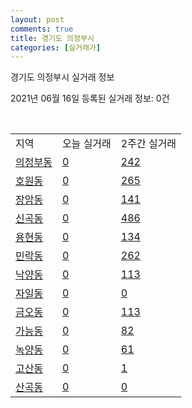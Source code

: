 ```yaml
---
layout: post
comments: true
title: 경기도 의정부시
categories: [실거래가]
---
```


경기도 의정부시 실거래 정보

2021년 06월 16일 등록된 실거래 정보: 0건

<script type="text/javascript">
  google.charts.load('current', {'packages':['corechart']});
  google.charts.setOnLoadCallback(drawChart);

  function drawChart() {
    var data = google.visualization.arrayToDataTable([['거래일', '매매', '전월세', '전매'], ['2021-04', 327, 323, 17], ['2021-05', 473, 370, 27], ['2021-06', 49, 101, 2], ['2021-03', 40, 147, 2], ['2021-02', 0, 22, 0]]);

    var options = {
      title: '최근 유형별 거래량 추이',
      legend: { position: 'bottom' }
    };

    var chart = new google.visualization.LineChart(document.getElementById('columnchart_material'));
    chart.draw(data, (options));
  }
</script>

<div id="columnchart_material" style="width: 450px; margin-left: -35px"></div>
<br>
<table class="sortable">
  <tr>
    <td>지역</td>
    <td>오늘 실거래</td>
    <td>2주간 실거래</td>
  </tr>

  
  <tr class="item">
    <td><a href="4115010100.html">의정부동</a></td>
    <td><a href="4115010100.html">0</a></td>
    <td><a href="4115010100.html">242</a></td>
  </tr>
    

  <tr class="item">
    <td><a href="4115010200.html">호원동</a></td>
    <td><a href="4115010200.html">0</a></td>
    <td><a href="4115010200.html">265</a></td>
  </tr>
    

  <tr class="item">
    <td><a href="4115010300.html">장암동</a></td>
    <td><a href="4115010300.html">0</a></td>
    <td><a href="4115010300.html">141</a></td>
  </tr>
    

  <tr class="item">
    <td><a href="4115010400.html">신곡동</a></td>
    <td><a href="4115010400.html">0</a></td>
    <td><a href="4115010400.html">486</a></td>
  </tr>
    

  <tr class="item">
    <td><a href="4115010500.html">용현동</a></td>
    <td><a href="4115010500.html">0</a></td>
    <td><a href="4115010500.html">134</a></td>
  </tr>
    

  <tr class="item">
    <td><a href="4115010600.html">민락동</a></td>
    <td><a href="4115010600.html">0</a></td>
    <td><a href="4115010600.html">262</a></td>
  </tr>
    

  <tr class="item">
    <td><a href="4115010700.html">낙양동</a></td>
    <td><a href="4115010700.html">0</a></td>
    <td><a href="4115010700.html">113</a></td>
  </tr>
    

  <tr class="item">
    <td><a href="4115010800.html">자일동</a></td>
    <td><a href="4115010800.html">0</a></td>
    <td><a href="4115010800.html">0</a></td>
  </tr>
    

  <tr class="item">
    <td><a href="4115010900.html">금오동</a></td>
    <td><a href="4115010900.html">0</a></td>
    <td><a href="4115010900.html">113</a></td>
  </tr>
    

  <tr class="item">
    <td><a href="4115011000.html">가능동</a></td>
    <td><a href="4115011000.html">0</a></td>
    <td><a href="4115011000.html">82</a></td>
  </tr>
    

  <tr class="item">
    <td><a href="4115011100.html">녹양동</a></td>
    <td><a href="4115011100.html">0</a></td>
    <td><a href="4115011100.html">61</a></td>
  </tr>
    

  <tr class="item">
    <td><a href="4115011200.html">고산동</a></td>
    <td><a href="4115011200.html">0</a></td>
    <td><a href="4115011200.html">1</a></td>
  </tr>
    

  <tr class="item">
    <td><a href="4115011300.html">산곡동</a></td>
    <td><a href="4115011300.html">0</a></td>
    <td><a href="4115011300.html">0</a></td>
  </tr>
    


</table>


    